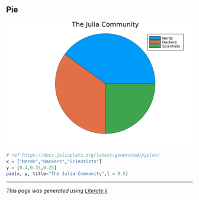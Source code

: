 ## Pie

![pie.png](images/pie.png)

````julia
# ref https://docs.juliaplots.org/latest/generated/pyplot/
x = ["Nerds","Hackers","Scientists"]
y = [0.4,0.35,0.25]
pie(x, y, title="The Julia Community",l = 0.5)
````

---

*This page was generated using [Literate.jl](https://github.com/fredrikekre/Literate.jl).*

